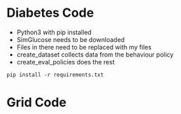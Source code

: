 # Diabetes Code
- Python3 with pip installed
- SimGlucose needs to be downloaded
- Files in there need to be replaced with my files
- create_dataset collects data from the behaviour policy 
- create_eval_policies does the rest

```
pip install -r requirements.txt
```

# Grid Code